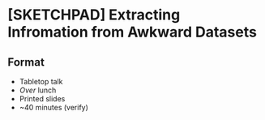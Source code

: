 # [SKETCHPAD] Extracting Infromation from Awkward Datasets
## Format
- Tabletop talk
- *Over* lunch
- Printed slides
- ~40 minutes (verify)